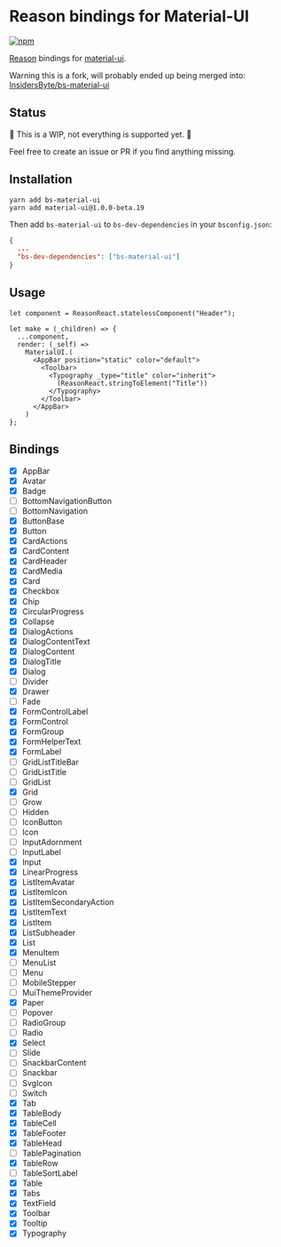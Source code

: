 # Reason bindings for Material-UI

[![npm](https://img.shields.io/npm/v/@bernalrs/bs-material-ui.svg)](https://www.npmjs.com/package/@bernalrs/bs-material-ui)  

[Reason](https://reasonml.github.io/) bindings for [material-ui](https://github.com/callemall/material-ui).

Warning this is a fork, will probably ended up being merged into:
[InsidersByte/bs-material-ui](https://github.com/InsidersByte/bs-material-ui)

## Status

🚧 This is a WIP, not everything is supported yet. 🚧

Feel free to create an issue or PR if you find anything missing.

## Installation

```
yarn add bs-material-ui
yarn add material-ui@1.0.0-beta.19
```

Then add `bs-material-ui` to `bs-dev-dependencies` in your `bsconfig.json`:

```json
{
  ...
  "bs-dev-dependencies": ["bs-material-ui"]
}
```

## Usage

```reason
let component = ReasonReact.statelessComponent("Header");

let make = (_children) => {
  ...component,
  render: (_self) =>
    MaterialUI.(
      <AppBar position="static" color="default">
        <Toolbar>
          <Typography _type="title" color="inherit">
            (ReasonReact.stringToElement("Title"))
          </Typography>
        </Toolbar>
      </AppBar>
    )
};
```

## Bindings

- [x] AppBar
- [x] Avatar
- [x] Badge
- [ ] BottomNavigationButton
- [ ] BottomNavigation
- [x] ButtonBase
- [x] Button
- [x] CardActions
- [x] CardContent
- [x] CardHeader
- [x] CardMedia
- [x] Card
- [x] Checkbox
- [x] Chip
- [x] CircularProgress
- [x] Collapse
- [x] DialogActions
- [x] DialogContentText
- [x] DialogContent
- [x] DialogTitle
- [x] Dialog
- [ ] Divider
- [x] Drawer
- [ ] Fade
- [x] FormControlLabel
- [x] FormControl
- [x] FormGroup
- [x] FormHelperText
- [x] FormLabel
- [ ] GridListTitleBar
- [ ] GridListTitle
- [ ] GridList
- [x] Grid
- [ ] Grow
- [ ] Hidden
- [ ] IconButton
- [ ] Icon
- [ ] InputAdornment
- [ ] InputLabel
- [x] Input
- [x] LinearProgress
- [x] ListItemAvatar
- [x] ListItemIcon
- [x] ListItemSecondaryAction
- [x] ListItemText
- [x] ListItem
- [x] ListSubheader
- [x] List
- [x] MenuItem
- [ ] MenuList
- [ ] Menu
- [ ] MobileStepper
- [ ] MuiThemeProvider
- [X] Paper
- [ ] Popover
- [ ] RadioGroup
- [ ] Radio
- [x] Select
- [ ] Slide
- [ ] SnackbarContent
- [ ] Snackbar
- [ ] SvgIcon
- [ ] Switch
- [X] Tab
- [X] TableBody
- [X] TableCell
- [X] TableFooter
- [X] TableHead
- [ ] TablePagination
- [X] TableRow
- [ ] TableSortLabel
- [X] Table
- [X] Tabs
- [X] TextField
- [X] Toolbar
- [X] Tooltip
- [X] Typography
